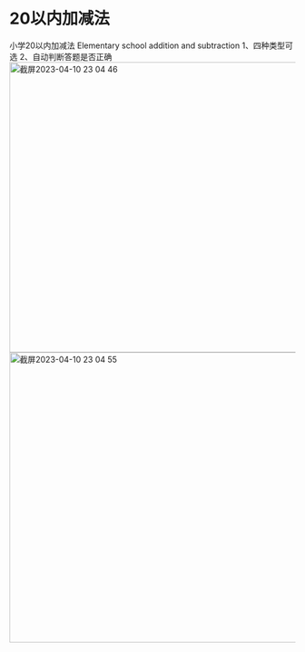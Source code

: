 # 20以内加减法
小学20以内加减法 Elementary school addition and subtraction
1、四种类型可选
2、自动判断答题是否正确
<img width="512" alt="截屏2023-04-10 23 04 46" src="https://user-images.githubusercontent.com/46163922/230928649-a949a01d-b904-4753-904c-77ac71dfe22a.png">
<img width="512" alt="截屏2023-04-10 23 04 55" src="https://user-images.githubusercontent.com/46163922/230928682-25038299-04a5-480b-9d92-152f41c63b9a.png">
